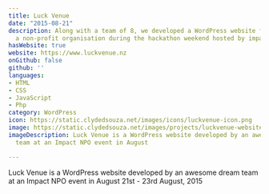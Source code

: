 ```yaml
---
title: Luck Venue
date: "2015-08-21"
description: Along with a team of 8, we developed a WordPress website for 'Luck Venue'
  a non-profit organisation during the hackathon weekend hosted by impactNPO.
hasWebsite: true
website: https://www.luckvenue.nz
onGithub: false
github: ''
languages:
- HTML
- CSS
- JavaScript
- Php
category: WordPress
icon: https://static.clydedsouza.net/images/icons/luckvenue-icon.png
image: https://static.clydedsouza.net/images/projects/luckvenue-website.jpg
imageDescription: Luck Venue is a WordPress website developed by an awesome dream
  team at an Impact NPO event in August

---
```


Luck Venue is a WordPress website developed by an awesome dream
  team at an Impact NPO event in August 21st - 23rd August, 2015
